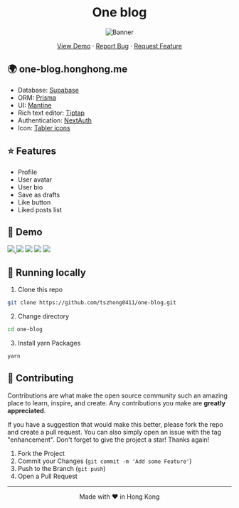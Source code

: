 <h1 align="center">
 One blog
</h1>

<p align="center">
  <img src="https://socialify.git.ci/tszhong0411/one-blog/image?forks=1&issues=1&logo=https%3A%2F%2Fone-blog.honghong.me%2Fstatic%2Fimages%2Flogo.png&name=1&owner=1&pattern=Solid&pulls=1&stargazers=1&theme=Dark"  alt="Banner">
</p>

<p align="center">
    <a href="https://one-blog.honghong.me" target="blank">View Demo</a>
    ·
    <a href="https://github.com/tszhong0411/one-blog/issues/new">Report Bug</a>
    ·
    <a href="https://github.com/tszhong0411/one-blog/issues/new">Request Feature</a>
</p>

## 🌍 one-blog.honghong.me

- Database: [Supabase](https://supabase.com)
- ORM: [Prisma](https://www.prisma.io)
- UI: [Mantine](https://mantine.dev)
- Rich text editor: [Tiptap](https://tiptap.dev)
- Authentication: [NextAuth](https://next-auth.js.org)
- Icon: [Tabler icons](https://tabler-icons.io/)

## ⭐ Features

- Profile
- User avatar
- User bio
- Save as drafts
- Like button
- Liked posts list

## 🚀 Demo

<a href="https://one-blog.honghong.me" target="_blank">
  <img src="https://img.shields.io/badge/website-one--blog.honghong.me-blue?style=flat-square&color=black" />
</a>

<img src="https://img.shields.io/github/repo-size/tszhong0411/one-blog?style=flat-square&color=green" />

<img src="https://img.shields.io/github/languages/top/tszhong0411/one-blog?style=flat-square" />

<img src="https://img.shields.io/github/commit-activity/m/tszhong0411/one-blog?color=orange&style=flat-square" />

<img src="https://img.shields.io/github/deployments/tszhong0411/one-blog/Production?style=flat-square" />

## 👋 Running locally

1. Clone this repo

```sh
git clone https://github.com/tszhong0411/one-blog.git
```

2. Change directory

```sh
cd one-blog
```

3. Install yarn Packages

```sh
yarn
```

## 🍰 Contributing

Contributions are what make the open source community such an amazing place to learn, inspire, and create. Any contributions you make are **greatly appreciated**.

If you have a suggestion that would make this better, please fork the repo and create a pull request. You can also simply open an issue with the tag "enhancement".
Don't forget to give the project a star! Thanks again!

1. Fork the Project
2. Commit your Changes (`git commit -m 'Add some Feature'`)
3. Push to the Branch (`git push`)
4. Open a Pull Request

<hr>
<p align="center">
Made with ❤️ in Hong Kong
</p>
